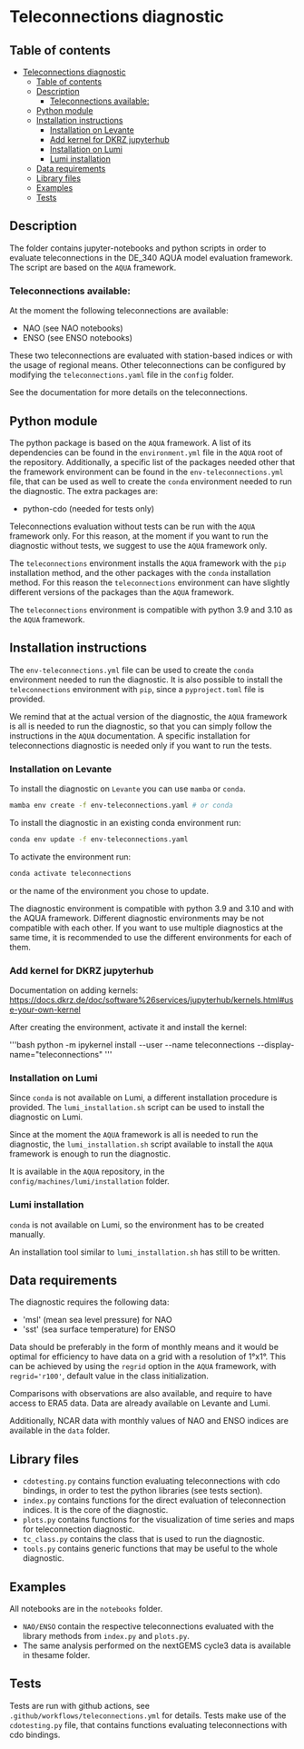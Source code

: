 # Teleconnections diagnostic

## Table of contents

- [Teleconnections diagnostic](#teleconnections-diagnostic)
  - [Table of contents](#table-of-contents)
  - [Description](#description)
    - [Teleconnections available:](#teleconnections-available)
  - [Python module](#python-module)
  - [Installation instructions](#installation-instructions)
    - [Installation on Levante](#installation-on-levante)
    - [Add kernel for DKRZ jupyterhub](#add-kernel-for-dkrz-jupyterhub)
    - [Installation on Lumi](#installation-on-lumi)
    - [Lumi installation](#lumi-installation)
  - [Data requirements](#data-requirements)
  - [Library files](#library-files)
  - [Examples](#examples)
  - [Tests](#tests)

## Description

The folder contains jupyter-notebooks and python scripts in order to evaluate teleconnections in the DE_340 AQUA model evaluation framework.
The script are based on the `AQUA` framework.

### Teleconnections available:

At the moment the following teleconnections are available:

- NAO (see NAO notebooks)
- ENSO (see ENSO notebooks)

These two teleconnections are evaluated with station-based indices or with the usage of regional means.
Other teleconnections can be configured by modifying the `teleconnections.yaml` file in the `config` folder.

See the documentation for more details on the teleconnections.

## Python module

The python package is based on the `AQUA` framework.
A list of its dependencies can be found in the `environment.yml` file in the `AQUA` root of the repository.
Additionally, a specific list of the packages needed other that the framework environment can be found in the `env-teleconnections.yml` file, that can be used as well to create the `conda` environment needed to run the diagnostic.
The extra packages are:

- python-cdo (needed for tests only)

Teleconnections evaluation without tests can be run with the `AQUA` framework only.
For this reason, at the moment if you want to run the diagnostic without tests, we suggest to use the `AQUA` framework only.

The `teleconnections` environment installs the `AQUA` framework with the `pip` installation method, and the other packages with the `conda` installation method.
For this reason the `teleconnections` environment can have slightly different versions of the packages than the `AQUA` framework.

The `teleconnections` environment is compatible with python 3.9 and 3.10 as the `AQUA` framework.


## Installation instructions

The `env-teleconnections.yml` file can be used to create the `conda` environment needed to run the diagnostic.
It is also possible to install the `teleconnections` environment with `pip`, since a `pyproject.toml` file is provided.

We remind that at the actual version of the diagnostic, the `AQUA` framework is all is needed to run the diagnostic, so that you can simply follow the instructions in the `AQUA` documentation.
A specific installation for teleconnections diagnostic is needed only if you want to run the tests.

### Installation on Levante

To install the diagnostic on `Levante` you can use `mamba` or `conda`.
```bash
mamba env create -f env-teleconnections.yaml # or conda
```

To install the diagnostic in an existing conda environment run:

```bash
conda env update -f env-teleconnections.yaml
```

To activate the environment run:

```bash
conda activate teleconnections
```

or the name of the environment you chose to update.

The diagnostic environment is compatible with python 3.9 and 3.10 and with the AQUA framework.
Different diagnostic environments may be not compatible with each other.
If you want to use multiple diagnostics at the same time, it is recommended to use the different environments for each of them.

### Add kernel for DKRZ jupyterhub

Documentation on adding kernels: https://docs.dkrz.de/doc/software%26services/jupyterhub/kernels.html#use-your-own-kernel

After creating the environment, activate it and install the kernel:

'''bash
python -m ipykernel install --user --name teleconnections --display-name="teleconnections"
'''

### Installation on Lumi

Since `conda` is not available on Lumi, a different installation procedure is provided.
The `lumi_installation.sh` script can be used to install the diagnostic on Lumi.

Since at the moment the `AQUA` framework is all is needed to run the diagnostic, the `lumi_installation.sh` script available to install the `AQUA` framework is enough to run the diagnostic.

It is available in the `AQUA` repository, in the `config/machines/lumi/installation` folder.

### Lumi installation

`conda` is not available on Lumi, so the environment has to be created manually.

An installation tool similar to `lumi_installation.sh` has still to be written.

## Data requirements

The diagnostic requires the following data:
- 'msl' (mean sea level pressure) for NAO
- 'sst' (sea surface temperature) for ENSO

Data should be preferably in the form of monthly means and it would be optimal for efficiency to have data on a grid with a resolution of 1°x1°.
This can be achieved by using the `regrid` option in the `AQUA` framework, with `regrid='r100'`, default value in the class initialization.

Comparisons with observations are also available, and require to have access to ERA5 data.
Data are already available on Levante and Lumi.

Additionally, NCAR data with monthly values of NAO and ENSO indices are available in the `data` folder.

## Library files

- `cdotesting.py` contains function evaluating teleconnections with cdo bindings, in order to test the python libraries (see tests section).
- `index.py` contains functions for the direct evaluation of teleconnection indices. It is the core of the diagnostic.
- `plots.py` contains functions for the visualization of time series and maps for teleconnection diagnostic.
- `tc_class.py` contains the class that is used to run the diagnostic.
- `tools.py` contains generic functions that may be useful to the whole diagnostic.

## Examples

All notebooks are in the `notebooks` folder.

- `NAO/ENSO` contain the respective teleconnections evaluated with the library methods from `index.py` and `plots.py`.
- The same analysis performed on the nextGEMS cycle3 data is available in thesame folder.

## Tests

Tests are run with github actions, see `.github/workflows/teleconnections.yml` for details.
Tests make use of the `cdotesting.py` file, that contains functions evaluating teleconnections with cdo bindings.